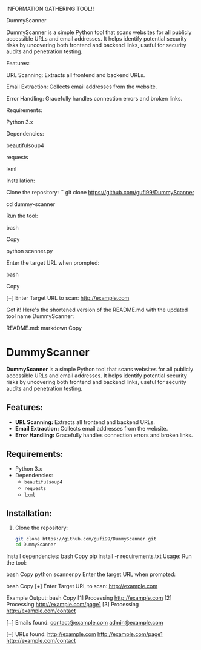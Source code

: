 INFORMATION GATHERING TOOL!! 

DummyScanner 

DummyScanner is a simple Python tool that scans websites for all publicly accessible URLs and email addresses. It helps identify potential security risks by uncovering both frontend and backend links, useful for security audits and penetration testing. 

Features: 

URL Scanning: Extracts all frontend and backend URLs. 

Email Extraction: Collects email addresses from the website. 

Error Handling: Gracefully handles connection errors and broken links. 

Requirements: 

Python 3.x 

Dependencies: 

beautifulsoup4 

requests 

lxml 

Installation: 

Clone the repository: `` git clone https://github.com/gufi99/DummyScanner  

cd dummy-scanner 

 

Run the tool: 

bash 

Copy 

python scanner.py 
 

Enter the target URL when prompted: 

bash 

Copy 

[+] Enter Target URL to scan: http://example.com 

 
Got it! Here's the shortened version of the README.md with the updated tool name DummyScanner:

README.md:
markdown
Copy
# DummyScanner

**DummyScanner** is a simple Python tool that scans websites for all publicly accessible URLs and email addresses. It helps identify potential security risks by uncovering both frontend and backend links, useful for security audits and penetration testing.

## Features:
- **URL Scanning:** Extracts all frontend and backend URLs.
- **Email Extraction:** Collects email addresses from the website.
- **Error Handling:** Gracefully handles connection errors and broken links.

## Requirements:
- Python 3.x
- Dependencies:
  - `beautifulsoup4`
  - `requests`
  - `lxml`

## Installation:

1. Clone the repository:
   ```bash
   git clone https://github.com/gufi99/DummyScanner.git
   cd DummyScanner
Install dependencies:
bash
Copy
pip install -r requirements.txt
Usage:
Run the tool:

bash
Copy
python scanner.py
Enter the target URL when prompted:

bash
Copy
[+] Enter Target URL to scan: http://example.com

Example Output:
bash
Copy
[1] Processing http://example.com
[2] Processing http://example.com/page1
[3] Processing http://example.com/contact

[+] Emails found:
contact@example.com
admin@example.com

[+] URLs found:
http://example.com
http://example.com/page1
http://example.com/contact

 

 

 
